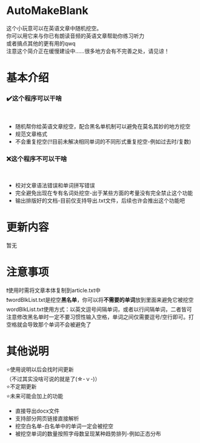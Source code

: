 # AutoMakeBlank<br>
这个小玩意可以在英语文章中随机挖空。<br>
你可以用它来与你已有朗读音频的英语文章帮助你练习听力<br>
或者搞点其他的更有用的qwq<br>
注意这个简介正在缓慢建设中……很多地方会有不完善之处，请见谅！<br>

# 基本介绍<br>
<h3>✔️这个程序可以干啥</h3><br>
<ul>
    <li>随机帮你给英语文章挖空，配合黑名单机制可以避免在莫名其妙的地方挖空</li>
    <li>规范文章格式</li>
    <li>不会重复挖空(‼️目前未解决相同单词的不同形式重复挖空-例如过去时/复数)</li>
</ul>
<h3>❌这个程序不可以干啥</h3><br>
<ul>
    <li>校对文章语法错误和单词拼写错误</li>
    <li>完全避免出现在专有名词处挖空-出于某些方面的考量没有完全禁止这个功能</li>
    <li>输出排版好的文档-目前仅支持导出.txt文件，后续也许会推出这个功能吧</li>
</ul>

# 更新内容<br>
暂无<br>

# 注意事项<br>
❗使用时需将文章本体复制到article.txt中<br>
❗wordBlkList.txt是挖空**黑名单**，你可以将**不需要的单词**放到里面来避免它被挖空<br>
    wordBlkList.txt使用方式：以英文逗号间隔单词，或者以行间隔单词，二者皆可<br>
    注意修改黑名单时一定不要习惯性输入空格，单词之间仅需要逗号/空行即可。打空格就会导致那个单词不会被避免了<br>

# 其他说明<br>
⭐使用说明以后会找时间更新<br>
（不过其实没啥可说的就是了(☆-ｖ-)）<br>
⭐不定期更新<br>
⭐未来可能会加上的功能<br>
<ul>
    <li>直接导出docx文件</li>
    <li>支持部分网页链接直接解析</li>
    <li>挖空白名单-白名单中的单词一定会被挖空</li>
    <li>被挖空单词的数量按照字母数呈现某种趋势排列-例如正态分布</li>
</ul>
<br>
